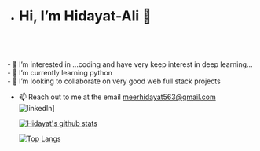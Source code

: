 - <h1>Hi, I’m Hidayat-Ali 👋<h1>


<br/>


<br/>
- 👀 I’m interested in ...coding and have very keep interest in deep learning...</br>
- 🌱 I’m currently learning python </br>
- 💞️ I’m looking to collaborate on very good web full stack projects

  



- <span>📫 Reach out to me at the email meerhidayat563@gmail.com</span>
  </br>
![linkedIn](https://www.linkedin.com/in/hidayat-ali-7806271b7/?style=for-the-badge&logo=linkedIn&logoColor=green)]
  
  
  
  
  [![Hidayat's github stats](https://github-readme-stats.vercel.app/api?username=Hidayat-Ali&count_private=true&show_icons=true&theme=radical&hide_rank=false)](https://github.com/Hidayat-Ali)
  
  
  [![Top Langs](https://github-readme-stats.vercel.app/api/top-langs/?username=Hidayat-Ali)](https://github.com/Hidayat-Ali)
  
  
 
  
  
  

